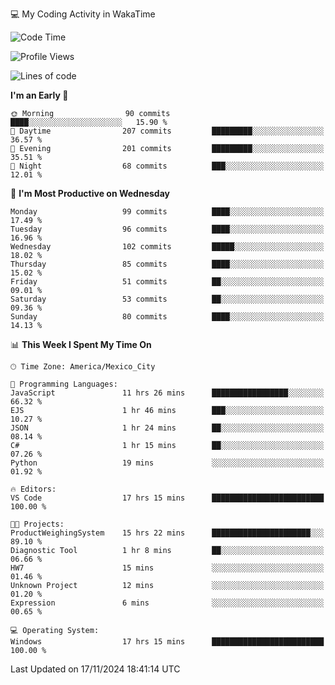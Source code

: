 💻 My Coding Activity in WakaTime
<!--START_SECTION:waka-->
![Code Time](http://img.shields.io/badge/Code%20Time-111%20hrs%2010%20mins-blue)

![Profile Views](http://img.shields.io/badge/Profile%20Views-101-blue)

![Lines of code](https://img.shields.io/badge/From%20Hello%20World%20I%27ve%20Written-1.8%20million%20lines%20of%20code-blue)

**I'm an Early 🐤** 

```text
🌞 Morning                90 commits          ████░░░░░░░░░░░░░░░░░░░░░   15.90 % 
🌆 Daytime                207 commits         █████████░░░░░░░░░░░░░░░░   36.57 % 
🌃 Evening                201 commits         █████████░░░░░░░░░░░░░░░░   35.51 % 
🌙 Night                  68 commits          ███░░░░░░░░░░░░░░░░░░░░░░   12.01 % 
```
📅 **I'm Most Productive on Wednesday** 

```text
Monday                   99 commits          ████░░░░░░░░░░░░░░░░░░░░░   17.49 % 
Tuesday                  96 commits          ████░░░░░░░░░░░░░░░░░░░░░   16.96 % 
Wednesday                102 commits         █████░░░░░░░░░░░░░░░░░░░░   18.02 % 
Thursday                 85 commits          ████░░░░░░░░░░░░░░░░░░░░░   15.02 % 
Friday                   51 commits          ██░░░░░░░░░░░░░░░░░░░░░░░   09.01 % 
Saturday                 53 commits          ██░░░░░░░░░░░░░░░░░░░░░░░   09.36 % 
Sunday                   80 commits          ████░░░░░░░░░░░░░░░░░░░░░   14.13 % 
```


📊 **This Week I Spent My Time On** 

```text
🕑︎ Time Zone: America/Mexico_City

💬 Programming Languages: 
JavaScript               11 hrs 26 mins      █████████████████░░░░░░░░   66.32 % 
EJS                      1 hr 46 mins        ███░░░░░░░░░░░░░░░░░░░░░░   10.27 % 
JSON                     1 hr 24 mins        ██░░░░░░░░░░░░░░░░░░░░░░░   08.14 % 
C#                       1 hr 15 mins        ██░░░░░░░░░░░░░░░░░░░░░░░   07.26 % 
Python                   19 mins             ░░░░░░░░░░░░░░░░░░░░░░░░░   01.92 % 

🔥 Editors: 
VS Code                  17 hrs 15 mins      █████████████████████████   100.00 % 

🐱‍💻 Projects: 
ProductWeighingSystem    15 hrs 22 mins      ██████████████████████░░░   89.10 % 
Diagnostic Tool          1 hr 8 mins         ██░░░░░░░░░░░░░░░░░░░░░░░   06.66 % 
HW7                      15 mins             ░░░░░░░░░░░░░░░░░░░░░░░░░   01.46 % 
Unknown Project          12 mins             ░░░░░░░░░░░░░░░░░░░░░░░░░   01.20 % 
Expression               6 mins              ░░░░░░░░░░░░░░░░░░░░░░░░░   00.65 % 

💻 Operating System: 
Windows                  17 hrs 15 mins      █████████████████████████   100.00 % 
```


 Last Updated on 17/11/2024 18:41:14 UTC
<!--END_SECTION:waka-->
